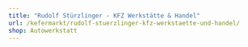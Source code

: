 ```yaml
---
title: "Rudolf Stürzlinger - KFZ Werkstätte & Handel"
url: /kefermarkt/rudolf-stuerzlinger-kfz-werkstaette-und-handel/
shop: Autowerkstatt
---
```

